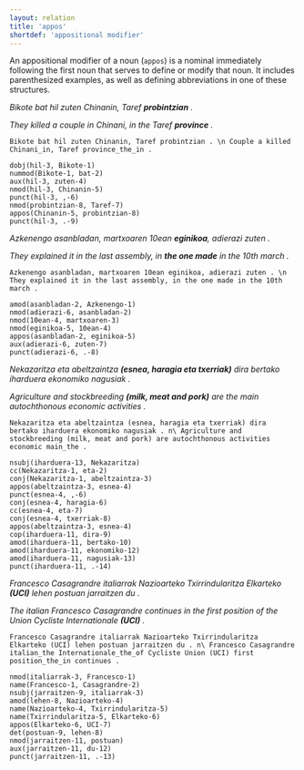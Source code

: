 ```yaml
---
layout: relation
title: 'appos'
shortdef: 'appositional modifier'
---
```


An appositional modifier of a noun (`appos`) is a nominal immediately following the first noun that serves to define or modify that noun. It includes parenthesized examples, as well as defining abbreviations in one of these structures.

*Bikote bat hil zuten Chinanin, Taref **probintzian** .*

*They killed a couple in Chinani, in the Taref **province** .* 

~~~ sdparse
Bikote bat hil zuten Chinanin, Taref probintzian . \n Couple a killed Chinani_in, Taref province_the_in . 

dobj(hil-3, Bikote-1)
nummod(Bikote-1, bat-2)
aux(hil-3, zuten-4)
nmod(hil-3, Chinanin-5)
punct(hil-3, ,-6)
nmod(probintzian-8, Taref-7)
appos(Chinanin-5, probintzian-8)
punct(hil-3, .-9)
~~~


*Azkenengo asanbladan, martxoaren 10ean **eginikoa**, adierazi zuten .*

*They explained it in the last assembly, in **the one made** in the 10th march .*

~~~ sdparse
Azkenengo asanbladan, martxoaren 10ean eginikoa, adierazi zuten . \n They explained it in the last assembly, in the one made in the 10th march .

amod(asanbladan-2, Azkenengo-1)
nmod(adierazi-6, asanbladan-2)
nmod(10ean-4, martxoaren-3)
nmod(eginikoa-5, 10ean-4)
appos(asanbladan-2, eginikoa-5)
aux(adierazi-6, zuten-7) 
punct(adierazi-6, .-8)
~~~
	

*Nekazaritza eta abeltzaintza **(esnea, haragia eta txerriak)** dira bertako iharduera ekonomiko nagusiak .* 

*Agriculture and stockbreeding **(milk, meat and pork)** are the main autochthonous economic activities .* 

~~~ sdparse
Nekazaritza eta abeltzaintza (esnea, haragia eta txerriak) dira bertako iharduera ekonomiko nagusiak . n\ Agriculture and stockbreeding (milk, meat and pork) are autochthonous activities economic main_the .

nsubj(iharduera-13, Nekazaritza)
cc(Nekazaritza-1, eta-2)
conj(Nekazaritza-1, abeltzaintza-3)
appos(abeltzaintza-3, esnea-4)
punct(esnea-4, ,-6)
conj(esnea-4, haragia-6)
cc(esnea-4, eta-7)
conj(esnea-4, txerriak-8)
appos(abeltzaintza-3, esnea-4)
cop(iharduera-11, dira-9)
amod(iharduera-11, bertako-10)
amod(iharduera-11, ekonomiko-12)
amod(iharduera-11, nagusiak-13)
punct(iharduera-11, .-14)
~~~


*Francesco Casagrandre italiarrak Nazioarteko Txirrindularitza Elkarteko **(UCI)** lehen postuan jarraitzen du .*

*The italian Francesco Casagrandre continues in the first position of the Union Cycliste Internationale **(UCI)** .*  

~~~ sdparse
Francesco Casagrandre italiarrak Nazioarteko Txirrindularitza Elkarteko (UCI) lehen postuan jarraitzen du . n\ Francesco Casagrandre italian_the Internationale_the_of Cycliste Union (UCI) first position_the_in continues .  

nmod(italiarrak-3, Francesco-1)
name(Francesco-1, Casagrandre-2)
nsubj(jarraitzen-9, italiarrak-3)
amod(lehen-8, Nazioarteko-4)
name(Nazioarteko-4, Txirrindularitza-5)
name(Txirrindularitza-5, Elkarteko-6)
appos(Elkarteko-6, UCI-7)
det(postuan-9, lehen-8)
nmod(jarraitzen-11, postuan)
aux(jarraitzen-11, du-12)
punct(jarraitzen-11, .-13)
~~~


<!-- Interlanguage links updated Út zář 29 20:31:43 CEST 2020 -->
